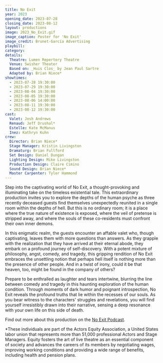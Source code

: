 ```yaml
---
title: No Exit
year: 2023
opening_date: 2023-07-28
closing_date: 2023-08-12
layout: productions
image: 2023_No_Exit.gif
image_caption: Poster for 'No Exit'
image_credit: Brunet-García Advertising
playbill: 
category: 
details:
  Theatre: Lumen Repertory Theatre
  Venue: Swisher Theater
  Based on: _Huis Clos_ by Jean Paul Sartre
  Adapted by: Brian Niece*
showtimes:
  - 2023-07-28 19:30:00
  - 2023-07-29 19:30:00
  - 2023-08-04 19:30:00
  - 2023-08-05 19:30:00
  - 2023-08-06 14:00:00
  - 2023-08-11 19:30:00
  - 2023-08-12 19:30:00
cast:
  Valet: Josh Andrews
  Renaud: Jeff Drushal*
  Estelle: Kate McManus
  Inez: Kathryn Kuhn
crew:
  Director: Brian Niece*
  Stage Manager: Kristin Livingston
  Dramaturg: Brian Fullford
  Set Design: Daniel Dungan
  Lighting Design: Mike Livingston
  Production Design: Claire Cimino
  Sound Design: Brian Niece*
  Master Carpenter: Tyler Hammond
---
```

Step into the captivating world of No Exit, a thought-provoking and illuminating take on the timeless existential tale. This extraordinary production invites you to explore the depths of the human psyche as three recently deceased guests find themselves unexpectedly reunited in a single room within the depths of hell. But this is no ordinary room; it is a place where the true nature of existence is exposed, where the veil of pretense is stripped away, and where the souls of these co-residents must confront their own inner demons.

In this enigmatic realm, the guests encounter an affable valet who, though captivating, leaves them with more questions than answers. As they grapple with the realization that they have arrived at their eternal abode, they embark on a profound journey of self-discovery. With a potent mixture of philosophy, angst, comedy, and tragedy, this gripping rendition of No Exit embraces the unsettling notion that perhaps hell itself is nothing more than the presence of other people. And in a twist of irony, could it be that heaven, too, might be found in the company of others?

Prepare to be enthralled as laughter and tears intertwine, blurring the line between comedy and tragedy in this haunting exploration of the human condition. Through moments of dark humor and poignant introspection, No Exit reveals the profound truths that lie within the recesses of our souls. As you bear witness to the characters' struggles and revelations, you will find yourself irresistibly drawn into their narrative, sensing a deep resonance with your own life on this side of death.

Find out more about this production on the [No Exit Podcast](https://www.youtube.com/watch?v=0ZieSlqSq9k).

*These individuals are part of the Actors Equity Association, a United States labor union that represents more than 51,000 professional Actors and Stage Managers. Equity fosters the art of live theatre as an essential component of society and advances the careers of its members by negotiating wages, improving working conditions and providing a wide range of benefits, including health and pension plans. 
